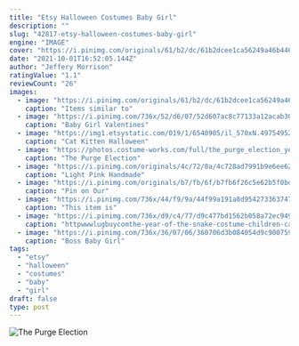 ```yaml
---
title: "Etsy Halloween Costumes Baby Girl"
description: ""
slug: "42817-etsy-halloween-costumes-baby-girl"
engine: "IMAGE"
cover: "https://i.pinimg.com/originals/61/b2/dc/61b2dcee1ca56249a46b44611be0919d.jpg"
date: "2021-10-01T16:52:05.144Z"
author: "Jeffery Morrison"
ratingValue: "1.1"
reviewCount: "26"
images:
  - image: "https://i.pinimg.com/originals/61/b2/dc/61b2dcee1ca56249a46b44611be0919d.jpg"
    caption: "Items similar to"
  - image: "https://i.pinimg.com/736x/52/d6/07/52d607ac8c77133a12acab30619d9e35.jpg"
    caption: "Baby Girl Valentines"
  - image: "https://img1.etsystatic.com/019/1/6540905/il_570xN.497549525_6mt7.jpg"
    caption: "Cat Kitten Halloween"
  - image: "https://photos.costume-works.com/full/the_purge_election_year_candy_girl2.jpg"
    caption: "The Purge Election"
  - image: "https://i.pinimg.com/originals/4c/72/8a/4c728ad7991b9e6ee62ba7df64e8ebd4.jpg"
    caption: "Light Pink Handmade"
  - image: "https://i.pinimg.com/originals/b7/fb/6f/b7fb6f26c5e62b5f0bddd614e50bac68.jpg"
    caption: "Pin on Our"
  - image: "https://i.pinimg.com/736x/44/f9/9a/44f99a191a8d95427336374781a4131f--baby-girl-halloween-costumes-baby-costumes.jpg"
    caption: "This item is"
  - image: "https://i.pinimg.com/736x/d9/c4/77/d9c477bd1562b058a72ec949b9464345--jungle-book-snake-snake-costume.jpg"
    caption: "httpwwwlugbuycomthe-year-of-the-snake-costume-children-cartoon-animal-performance-apparel"
  - image: "https://i.pinimg.com/736x/36/07/06/360706d3b084054d9c90075905ca9bd5.jpg"
    caption: "Boss Baby Girl"
tags:
  - "etsy"
  - "halloween"
  - "costumes"
  - "baby"
  - "girl"
draft: false
type: post
---
```



![The Purge Election](https://photos.costume-works.com/full/the_purge_election_year_candy_girl2.jpg "The Purge Election")


<!--inArticleAds-->

<!--galleryOne-->


<!--inArticleAds-->

<!--galleryTwo-->


<!--galleryThree-->

